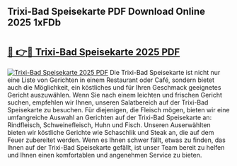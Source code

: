 ## Trixi-Bad Speisekarte PDF Download Online 2025 1xFDb

# <h2><a href="http://gc97eoo.nevu.top/?p=Trixi-Bad+Speisekarte">🔗 👉🔴 Trixi-Bad Speisekarte 2025 PDF</a></h2>

[![Trixi-Bad Speisekarte 2025 PDF](https://i.imgur.com/dBaPXMq.png)](http://gc97eoo.nevu.top/?p=Trixi-Bad+Speisekarte)
Die Trixi-Bad Speisekarte ist nicht nur eine Liste von Gerichten in einem Restaurant oder Café, sondern bietet auch die Möglichkeit, ein köstliches und für Ihren Geschmack geeignetes Gericht auszuwählen. Wenn Sie nach einem leichten und frischen Gericht suchen, empfehlen wir Ihnen, unseren Salatbereich auf der Trixi-Bad Speisekarte zu besuchen. Für diejenigen, die Fleisch mögen, bieten wir eine umfangreiche Auswahl an Gerichten auf der Trixi-Bad Speisekarte an: Rindfleisch, Schweinefleisch, Huhn und Fisch. Unseren Auserwählten bieten wir köstliche Gerichte wie Schaschlik und Steak an, die auf dem Feuer zubereitet werden. Wenn es Ihnen schwer fällt, etwas zu finden, das Ihnen auf der Trixi-Bad Speisekarte gefällt, ist unser Team bereit zu helfen und Ihnen einen komfortablen und angenehmen Service zu bieten.
